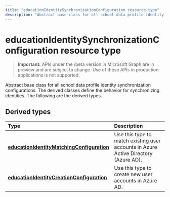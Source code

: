 ---title: "educationIdentitySynchronizationConfiguration resource type"description: "Abstract base class for all school data profile identity synchronization configurations. The derived classes define the behavior for synchronizing identities. The following are the derived types."---# educationIdentitySynchronizationConfiguration resource type

> **Important:** APIs under the /beta version in Microsoft Graph are in preview and are subject to change. Use of these APIs in production applications is not supported.

Abstract base class for all school data profile identity synchronization configurations. The derived classes define the behavior for synchronizing identities. The following are the derived types.

## Derived types
| Type | Description | 
|:-|:-|
| [**educationIdentityMatchingConfiguration**](educationidentitymatchingconfiguration.md) | Use this type to match existing user accounts in Azure Active Directory (Azure AD). |
| [**educationIdentityCreationConfiguration**](educationidentitycreationconfiguration.md) | Use this type to create new user accounts in Azure AD. |
